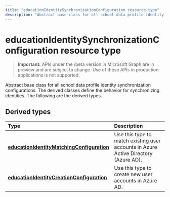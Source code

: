 ---title: "educationIdentitySynchronizationConfiguration resource type"description: "Abstract base class for all school data profile identity synchronization configurations. The derived classes define the behavior for synchronizing identities. The following are the derived types."---# educationIdentitySynchronizationConfiguration resource type

> **Important:** APIs under the /beta version in Microsoft Graph are in preview and are subject to change. Use of these APIs in production applications is not supported.

Abstract base class for all school data profile identity synchronization configurations. The derived classes define the behavior for synchronizing identities. The following are the derived types.

## Derived types
| Type | Description | 
|:-|:-|
| [**educationIdentityMatchingConfiguration**](educationidentitymatchingconfiguration.md) | Use this type to match existing user accounts in Azure Active Directory (Azure AD). |
| [**educationIdentityCreationConfiguration**](educationidentitycreationconfiguration.md) | Use this type to create new user accounts in Azure AD. |
